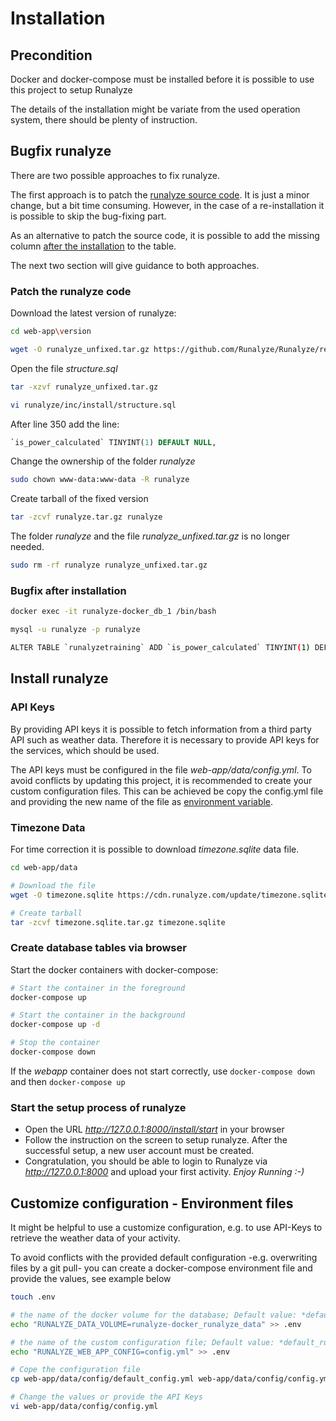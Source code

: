 # Installation

## Precondition
Docker and docker-compose must be installed before it is possible to use this project to setup Runalyze

The details of the installation might be variate from the used operation system, there should be plenty of instruction.

## Bugfix runalyze
There are two possible approaches to fix runalyze.

The first approach is to patch the [runalyze source code](#Patch-the-runalyze-code). It is just a minor change, but a bit time consuming. However, in the case of a re-installation it is possible to skip the bug-fixing part.

As an alternative to patch the source code, it is possible to add the missing column [after the installation](#Bugfix-after-installation) to the table.

The next two section will give guidance to both approaches.

### Patch the runalyze code
Download the latest version of runalyze:
```bash
cd web-app\version

wget -O runalyze_unfixed.tar.gz https://github.com/Runalyze/Runalyze/releases/download/v4.3.0/runalyze-v4.3.0.tar.gz
```

Open the file *structure.sql*
```bash
tar -xzvf runalyze_unfixed.tar.gz

vi runalyze/inc/install/structure.sql
```

After line 350 add the line:
```sql
`is_power_calculated` TINYINT(1) DEFAULT NULL,
```

Change the ownership of the folder *runalyze*
```bash
sudo chown www-data:www-data -R runalyze
```

Create tarball of the fixed version
```bash
tar -zcvf runalyze.tar.gz runalyze
```

The folder *runalyze* and the file *runalyze_unfixed.tar.gz* is no longer needed.
```bash
sudo rm -rf runalyze runalyze_unfixed.tar.gz
```

### Bugfix after installation
``` bash
docker exec -it runalyze-docker_db_1 /bin/bash

mysql -u runalyze -p runalyze

ALTER TABLE `runalyzetraining` ADD `is_power_calculated` TINYINT(1) DEFAULT NULL AFTER `power`;
```

## Install runalyze

### API Keys
By providing API keys it is possible to fetch information from a third party API such as weather data.
Therefore it is necessary to provide API keys for the services, which should be used.

The API keys must be configured in the file *web-app/data/config.yml*.
To avoid conflicts by updating this project, it is recommended to create your custom configuration files.
This can be achieved be copy the config.yml file and providing the new name of the file as
[environment variable](#Customize-configuration---environment-files).

### Timezone Data
For time correction it is possible to download *timezone.sqlite* data file.

``` bash
cd web-app/data

# Download the file
wget -O timezone.sqlite https://cdn.runalyze.com/update/timezone.sqlite

# Create tarball
tar -zcvf timezone.sqlite.tar.gz timezone.sqlite
```

### Create database tables via browser
Start the docker containers with docker-compose:
``` bash
# Start the container in the foreground
docker-compose up

# Start the container in the background
docker-compose up -d

# Stop the container
docker-compose down
```
If the *webapp* container does not start correctly, use `docker-compose down` and then `docker-compose up`

### Start the setup process of runalyze
- Open the URL *http://127.0.0.1:8000/install/start* in your browser
- Follow the instruction on the screen to setup runalyze. After the successful setup, a new user account must be created.
- Congratulation, you should be able to login to Runalyze via *http://127.0.0.1:8000* and upload your first activity. *Enjoy Running :-)*

## Customize configuration - Environment files
It might be helpful to use a customize configuration, e.g. to use API-Keys to retrieve the weather data of your activity.

To avoid conflicts with the provided default configuration -e.g. overwriting files by a git pull- you can create a docker-compose
environment file and provide the values, see example below

``` bash
touch .env

# the name of the docker volume for the database; Default value: *default_config.yml*
echo "RUNALYZE_DATA_VOLUME=runalyze-docker_runalyze_data" >> .env

# the name of the custom configuration file; Default value: *default_runalyze_data_volume*
echo "RUNALYZE_WEB_APP_CONFIG=config.yml" >> .env

# Cope the configuration file
cp web-app/data/config/default_config.yml web-app/data/config/config.yml

# Change the values or provide the API Keys
vi web-app/data/config/config.yml

```
